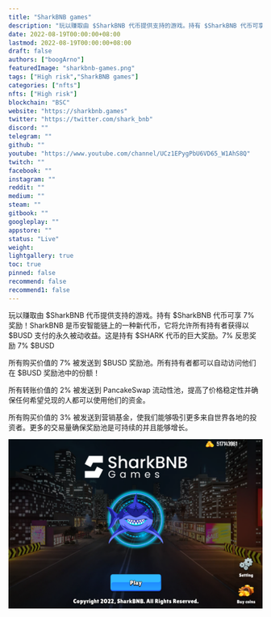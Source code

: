 ```yaml
---
title: "SharkBNB games"
description: "玩以赚取由 $SharkBNB 代币提供支持的游戏。持有 $SharkBNB 代币可享 7% 奖励!"
date: 2022-08-19T00:00:00+08:00
lastmod: 2022-08-19T00:00:00+08:00
draft: false
authors: ["boogArno"]
featuredImage: "sharkbnb-games.png"
tags: ["High risk","SharkBNB games"]
categories: ["nfts"]
nfts: ["High risk"]
blockchain: "BSC"
website: "https://sharkbnb.games"
twitter: "https://twitter.com/shark_bnb"
discord: ""
telegram: ""
github: ""
youtube: "https://www.youtube.com/channel/UCz1EPygPbU6VD65_W1AhS8Q"
twitch: ""
facebook: ""
instagram: ""
reddit: ""
medium: ""
steam: ""
gitbook: ""
googleplay: ""
appstore: ""
status: "Live"
weight: 
lightgallery: true
toc: true
pinned: false
recommend: false
recommend1: false
---
```

玩以赚取由 $SharkBNB 代币提供支持的游戏。持有 $SharkBNB 代币可享 7% 奖励！SharkBNB 是币安智能链上的一种新代币，它将允许所有持有者获得以 $BUSD 支付的永久被动收益。这是持有 $SHARK 代币的巨大奖励。7% 反思奖励 7% $BUSD

所有购买价值的 7% 被发送到 $BUSD 奖励池。所有持有者都可以自动访问他们在 $BUSD 奖励池中的份额！

所有转账价值的 2% 被发送到 PancakeSwap 流动性池，提高了价格稳定性并确保任何希望兑现的人都可以使用他们的资金。

所有购买价值的 3% 被发送到营销基金，使我们能够吸引更多来自世界各地的投资者。更多的交易量确保奖励池是可持续的并且能够增长。

![sharkbnbgames-dapp-games-bsc-image1_1b92fd349449c589f25dce5a10bfb77c](sharkbnbgames-dapp-games-bsc-image1_1b92fd349449c589f25dce5a10bfb77c.png)